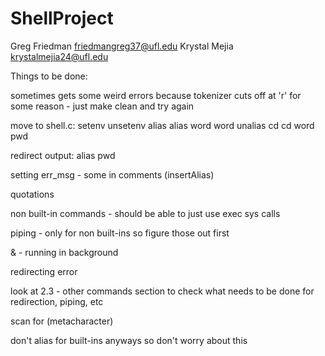 # ShellProject
Greg Friedman		friedmangreg37@ufl.edu
Krystal Mejia		krystalmejia24@ufl.edu


Things to be done:

sometimes gets some weird errors because tokenizer cuts off at 'r' for some reason - just make clean and try again

move to shell.c:
	setenv
	unsetenv
	alias
	alias word word
	unalias
	cd
	cd word
	pwd

redirect output:
	alias
	pwd

setting err_msg - some in comments (insertAlias)

quotations

non built-in commands - should be able to just use exec sys calls 

piping - only for non built-ins so figure those out first

& - running in background

redirecting error

look at 2.3 - other commands section to check what needs to be done for redirection, piping, etc

scan for \(metacharacter)

don't alias for built-ins anyways so don't worry about this